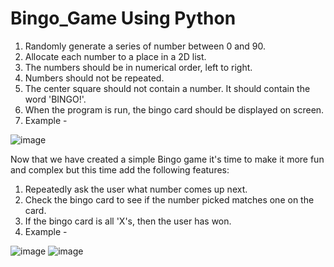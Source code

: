 # Bingo_Game Using Python

1. Randomly generate a series of number between 0 and 90.
2. Allocate each number to a place in a 2D list.
3. The numbers should be in numerical order, left to right.
4. Numbers should not be repeated.
5. The center square should not contain a number. It should contain the word 'BINGO!'.
6. When the program is run, the bingo card should be displayed on screen.
7. Example -
   
![image](https://github.com/mohiittt/Bingo_Game/assets/93429104/0bd8ee60-ebcb-46f6-923e-f8d1b5185daf)


Now that we have created a simple Bingo game it's time to make it more fun and complex but this time add the following features:

1. Repeatedly ask the user what number comes up next.
2. Check the bingo card to see if the number picked matches one on the card.
3. If the bingo card is all 'X's, then the user has won.
4. Example -
   
![image](https://github.com/mohiittt/Bingo_Game/assets/93429104/5e5e0e3c-ea6e-4d9f-9ceb-488114d0447e)
![image](https://github.com/mohiittt/Bingo_Game/assets/93429104/d87494b7-ea24-4005-bea5-5ea0403c91c4)

